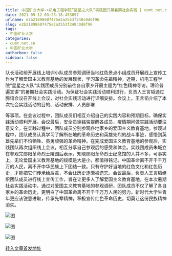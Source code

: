 ```yaml
---
title: 中国矿业大学->机电工程学院“星星之火队”实践团开展暑期社会实践 | cumt.net.cn
date: 2021-09-12 03:23:18.453897
urlname: e2b21898607475e2a2553f248c0d6f96
slug: e2b21898607475e2a2553f248c0d6f96
tags: 
- 中国矿业大学
categories:
- cumt.net.cn
- 中国矿业大学
authorbox: false
sidebar: false
---
```

队长活动前开展线上培训小队成员参观调研当地红色景点小组成员开展线上宣传工作为了解爱国主义教育基地的发展现状，学习革命先辈精神，近期，机电工程学院“星星之火队”实践团成员分别前往各自家乡开展主题为“红色精神寻访，理论普遍宣讲”的暑期社会实践活动。为保证社会实践活动顺利进行，负责人王言韬通过腾讯会议召开线上会议，对社会实践活动进行详细安排。会议上，王言韬介绍了本次社会实践活动的目的、活动安排、人员部署
<!--more-->
等事项。在会议过程中，团队成员们相互介绍自己的实践内容和预期目标，确保实践活动顺利开展。会议最后，安全员徐铭骏提醒各成员，疫情期间做实践活动要注意安全。在实践过程中，团队成员分别参观各地家乡的爱国主义教育基地。参观过程中，团队成员认真学习了解所在地的革命历史和英雄先烈的战斗事迹，感悟到英雄先辈们不怕牺牲、英勇顽强的革命精神。在完成爱国主义教育基地的参观后，实践团队再次组织线上会议，相互分享自己参观后的感受和体会。实践团成员朱城立在参观完郧阳革命烈士陵园后表示，知晓郧阳革命烈士纪念馆的人并不多，可事实上，无论爱国主义教育基地的规模是大是小，都值得铭记。中国革命离不开千千万万的人民，离不开中华民族上下团结一致。只有守护好当地的红色文化和红色历史，才能把它们传承给后辈，不会让历史逐渐被遗忘。会议最后，负责人王言韬组织团队成员进行线上宣传工作，旨在让更多人了解爱国主义教育基地。在本次暑期社会实践活动中，通过对爱国主义教育基地的参观调研，团队成员不仅了解了各自家乡的革命历史，更明白了中国革命离不开千千万万人民的努力。新时代大学生青年更应该锐意进取，传承先辈精神，积极宣传红色革命历史，切莫让这份民族精神消失。

![图](http://xwzx.cumt.edu.cn/_upload/article/images/a8/5b/31ca1883450baa69ec790eca8180/e490d576-ba92-4a07-84cc-1a6309d5094f.jpg)

![图](http://xwzx.cumt.edu.cn/_upload/article/images/a8/5b/31ca1883450baa69ec790eca8180/a88a8215-5dc4-49f6-90d0-d700f82e4179.jpg)

![图](http://xwzx.cumt.edu.cn/_upload/article/images/a8/5b/31ca1883450baa69ec790eca8180/22eaae40-17a4-4a4f-9aa0-b852bf3475ce.png)

[转入文章首发地址](http://xwzx.cumt.edu.cn/40/2d/c523a606253/page.htm)